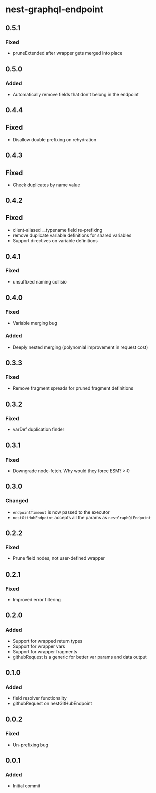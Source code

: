 # nest-graphql-endpoint

## 0.5.1

### Fixed
- pruneExtended after wrapper gets merged into place
## 0.5.0

### Added
- Automatically remove fields that don't belong in the endpoint

## 0.4.4

## Fixed

- Disallow double prefixing on rehydration

## 0.4.3

## Fixed

- Check duplicates by name value

## 0.4.2

## Fixed

- client-aliased \_\_typename field re-prefixing
- remove duplicate variable definitions for shared variables
- Support directives on variable definitions

## 0.4.1

### Fixed

- unsuffixed naming collisio

## 0.4.0

### Fixed

- Variable merging bug

### Added

- Deeply nested merging (polynomial improvement in request cost)

## 0.3.3

### Fixed

- Remove fragment spreads for pruned fragment definitions

## 0.3.2

### Fixed

- varDef duplication finder

## 0.3.1

### Fixed

- Downgrade node-fetch. Why would they force ESM? >:0

## 0.3.0

### Changed

- `endpointTimeout` is now passed to the executor
- `nestGitHubEndpoint` accepts all the params as `nestGraphQLEndpoint`

## 0.2.2

### Fixed

- Prune field nodes, not user-defined wrapper

## 0.2.1

### Fixed

- Improved error filtering

## 0.2.0

### Added

- Support for wrapped return types
- Support for wrapper vars
- Support for wrapper fragments
- githubRequest is a generic for better var params and data output

## 0.1.0

### Added

- field resolver functionality
- githubRequest on nestGitHubEndpoint

## 0.0.2

### Fixed

- Un-prefixing bug

## 0.0.1

### Added

- Initial commit
